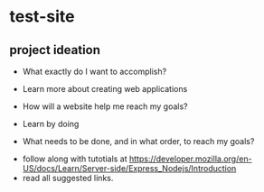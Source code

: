 # test-site

## project ideation
* What exactly do I want to accomplish?
- Learn more about creating web applications
* How will a website help me reach my goals?
- Learn by doing
* What needs to be done, and in what order, to reach my goals?
- follow along with tutotials at https://developer.mozilla.org/en-US/docs/Learn/Server-side/Express_Nodejs/Introduction 
- read all suggested links. 